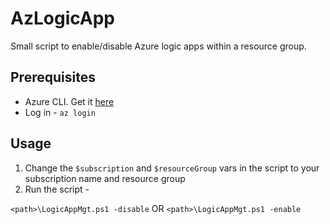  # AzLogicApp
Small script to enable/disable Azure logic apps within a resource group.

## Prerequisites
* Azure CLI. Get it [here](https://docs.microsoft.com/en-us/cli/azure/install-azure-cli)
* Log in - `az login`

## Usage
1. Change the `$subscription` and `$resourceGroup` vars in the script to your subscription name and resource group
2. Run the script -

  `<path>\LogicAppMgt.ps1 -disable`
  OR
  `<path>\LogicAppMgt.ps1 -enable`

